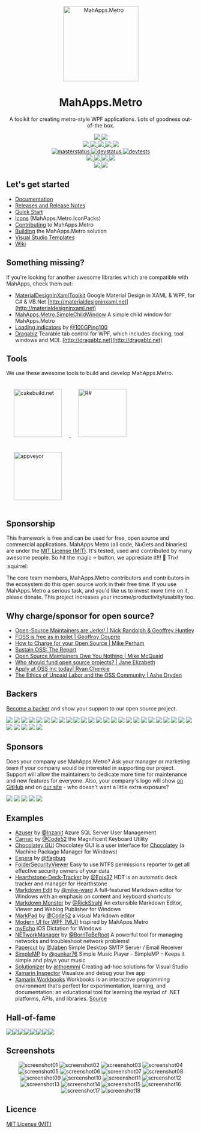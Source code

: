 <div align="center">
  <a href="https://github.com/MahApps/MahApps.Metro">
    <img alt="MahApps.Metro" width="200" heigth="200" src="https://user-images.githubusercontent.com/658431/30968270-0e3a855e-a45f-11e7-862b-8d92ebd301ad.png">
  </a>
  <h1>MahApps.Metro</h1>
  <p>
    A toolkit for creating metro-style WPF applications. Lots of goodness out-of-the box.
  </p>
  <a href="https://gitter.im/MahApps/MahApps.Metro">
    <img src="https://img.shields.io/badge/Gitter-Join%20Chat-green.svg?style=flat-square">
  </a>
  <a href="https://twitter.com/punker76">
    <img src="https://img.shields.io/badge/twitter-%40punker76-55acee.svg?style=flat-square">
  </a>
  <br />
  <a href="https://www.nuget.org/packages/MahApps.Metro">
    <img src="https://img.shields.io/nuget/dt/MahApps.Metro.svg?style=flat-square">
  </a>
  <a href="https://www.nuget.org/packages/MahApps.Metro">
    <img src="https://img.shields.io/nuget/v/MahApps.Metro.svg?style=flat-square">
  </a>
  <a href="https://www.nuget.org/packages/MahApps.Metro">
    <img src="https://img.shields.io/nuget/vpre/MahApps.Metro.svg?style=flat-square&label=nuget-pre">
  </a>
  <a href="https://ci.appveyor.com/nuget/mahapps.metro">
    <img src="https://img.shields.io/badge/nuget--pre-appveyor-green.svg?style=flat-square">
  </a>
  <a href="https://github.com/MahApps/MahApps.Metro/releases/latest">
    <img src="https://img.shields.io/github/release/MahApps/MahApps.Metro.svg?style=flat-square">
  </a>
  <br />
  <a href="https://ci.appveyor.com/project/punker76/mahapps-metro/branch/master">
    <img alt="masterstatus" src="https://img.shields.io/appveyor/ci/punker76/mahapps-metro/master.svg?style=flat-square&&label=master">
  </a>
  <a href="https://ci.appveyor.com/project/punker76/mahapps-metro/branch/develop">
    <img alt="devstatus" src="https://img.shields.io/appveyor/ci/punker76/mahapps-metro/develop.svg?style=flat-square&&label=develop">
  </a>
  <a href="https://ci.appveyor.com/project/punker76/mahapps-metro/branch/develop">
    <img alt="devtests" src="https://img.shields.io/appveyor/tests/punker76/mahapps-metro/develop.svg?style=flat-square">
  </a>
  <br />
  <a href="https://github.com/MahApps/MahApps.Metro/issues">
    <img src="https://img.shields.io/github/issues-raw/MahApps/MahApps.Metro.svg?style=flat-square">
  </a>
  <a href="https://github.com/MahApps/MahApps.Metro/issues">
    <img src="https://img.shields.io/github/issues-closed-raw/MahApps/MahApps.Metro.svg?style=flat-square">
  </a>
  <a href="https://github.com/MahApps/MahApps.Metro/issues">
    <img src="https://img.shields.io/github/issues-pr-raw/MahApps/MahApps.Metro.svg?style=flat-square">
  </a>
  <a href="https://github.com/MahApps/MahApps.Metro/issues">
    <img src="https://img.shields.io/github/issues-pr-closed-raw/MahApps/MahApps.Metro.svg?style=flat-square">
  </a>
  <br />
  <a href="https://opencollective.com/mahappsmetro#contributors">
    <img src="https://opencollective.com/mahappsmetro/backers/badge.svg?style=flat-square">
  </a>
  <a href="https://opencollective.com/mahappsmetro#contributors">
    <img src="https://opencollective.com/mahappsmetro/sponsors/badge.svg?style=flat-square">
  </a>
</div>

## Let's get started

- [Documentation](https://github.com/MahApps/MahApps.Metro/wiki/Documentation)
- [Releases and Release Notes](https://github.com/MahApps/MahApps.Metro/releases)
- [Quick Start](https://github.com/MahApps/MahApps.Metro/wiki/Quick-Start)
- [Icons](https://github.com/MahApps/MahApps.Metro/wiki/Icons) (MahApps.Metro.IconPacks)
- [Contributing](https://github.com/MahApps/MahApps.Metro/wiki/Contributing) to MahApps.Metro
- [Building](https://github.com/MahApps/MahApps.Metro/wiki/Building-the-MahApps.Metro-solution) the MahApps.Metro solution
- [Visual Studio Templates](https://github.com/MahApps/MahApps.Metro/wiki/Visual-Studio-Templates)
- [Wiki](https://github.com/MahApps/MahApps.Metro/wiki)

## Something missing?

If you're looking for another awesome libraries which are compatible with MahApps, check them out:

- [MaterialDesignInXamlToolkit](https://github.com/ButchersBoy/MaterialDesignInXamlToolkit) Google Material Design in XAML & WPF, for C# & VB.Net [http://materialdesigninxaml.net](http://materialdesigninxaml.net)
- [MahApps.Metro.SimpleChildWindow](https://github.com/punker76/MahApps.Metro.SimpleChildWindow) A simple child window for MahApps.Metro
- [Loading indicators](https://github.com/100GPing100/LoadingIndicators.WPF) by [@100GPing100](https://github.com/100GPing100)
- [Dragablz](https://github.com/ButchersBoy/Dragablz) Tearable tab control for WPF, which includes docking, tool windows and MDI. [http://dragablz.net](http://dragablz.net)

## Tools

We use these awesome tools to build and develop MahApps.Metro.

<div>
  <a href="https://cakebuild.net/">
    <img alt="cakebuild.net" width="128" heigth="128" vspace="20" hspace="20" src="./docs/cake-medium.png">
  </a>
  <a href="https://www.jetbrains.com/resharper/">
    <img alt="R#" width="128" heigth="128" vspace="20" hspace="20" src="./docs/icon_ReSharper.png">
  </a>
  <a href="https://www.appveyor.com/">
    <img alt="appveyor" width="128" heigth="128" vspace="20" hspace="20" src="./docs/Appveyor_logo.svg">
  </a>
</div>

## Sponsorship

This framework is free and can be used for free, open source and commercial applications. MahApps.Metro (all code, NuGets and binaries) are under the [MIT License (MIT)](./LICENSE). It's tested, used and contributed by many awesome people. So hit the magic :star: button, we appreciate it!!! :pray: Thx! :squirrel:

The core team members, MahApps.Metro contributors and contributors in the ecosystem do this open source work in their free time. If you use MahApps.Metro a serious task, and you'd like us to invest more time on it, please donate. This project increases your income/productivity/usabilty too.

## Why charge/sponsor for open source?

 * [Open-Source Maintainers are Jerks! | Nick Randolph & Geoffrey Huntley](https://vimeo.com/296579853)
 * [FOSS is free as in toilet | Geoffroy Couprie](http://unhandledexpression.com/general/2018/11/27/foss-is-free-as-in-toilet.html)
 * [How to Charge for your Open Source | Mike Perham](https://www.mikeperham.com/2015/11/23/how-to-charge-for-your-open-source/)
 * [Sustain OSS: The Report](https://sustainoss.org/assets/pdf/SustainOSS-west-2017-report.pdf)
 * [Open Source Maintainers Owe You Nothing | Mike McQuaid](https://mikemcquaid.com/2018/03/19/open-source-maintainers-owe-you-nothing/)
 * [Who should fund open source projects? | Jane Elizabeth](https://jaxenter.com/who-funds-open-source-projects-133222.html)
 * [Apply at OSS Inc today| Ryan Chenkie](https://twitter.com/ryanchenkie/status/1067801413974032385)
 * [The Ethics of Unpaid Labor and the OSS Community | Ashe Dryden](https://www.ashedryden.com/blog/the-ethics-of-unpaid-labor-and-the-oss-community)

## Backers

[Become a backer](https://opencollective.com/mahappsmetro#backer) and show your support to our open source project.

  <a href="https://opencollective.com/mahappsmetro/tiers/backer,backer-onetime/0/website" target="_blank"><img src="https://opencollective.com/mahappsmetro/tiers/backer,backer-onetime/0/avatar"></a>
  <a href="https://opencollective.com/mahappsmetro/tiers/backer,backer-onetime/1/website" target="_blank"><img src="https://opencollective.com/mahappsmetro/tiers/backer,backer-onetime/1/avatar"></a>
  <a href="https://opencollective.com/mahappsmetro/tiers/backer,backer-onetime/2/website" target="_blank"><img src="https://opencollective.com/mahappsmetro/tiers/backer,backer-onetime/2/avatar"></a>
  <a href="https://opencollective.com/mahappsmetro/tiers/backer,backer-onetime/3/website" target="_blank"><img src="https://opencollective.com/mahappsmetro/tiers/backer,backer-onetime/3/avatar"></a>
  <a href="https://opencollective.com/mahappsmetro/tiers/backer,backer-onetime/4/website" target="_blank"><img src="https://opencollective.com/mahappsmetro/tiers/backer,backer-onetime/4/avatar"></a>
  <a href="https://opencollective.com/mahappsmetro/tiers/backer,backer-onetime/5/website" target="_blank"><img src="https://opencollective.com/mahappsmetro/tiers/backer,backer-onetime/5/avatar"></a>
  <a href="https://opencollective.com/mahappsmetro/tiers/backer,backer-onetime/6/website" target="_blank"><img src="https://opencollective.com/mahappsmetro/tiers/backer,backer-onetime/6/avatar"></a>
  <a href="https://opencollective.com/mahappsmetro/tiers/backer,backer-onetime/7/website" target="_blank"><img src="https://opencollective.com/mahappsmetro/tiers/backer,backer-onetime/7/avatar"></a>
  <a href="https://opencollective.com/mahappsmetro/tiers/backer,backer-onetime/8/website" target="_blank"><img src="https://opencollective.com/mahappsmetro/tiers/backer,backer-onetime/8/avatar"></a>
  <a href="https://opencollective.com/mahappsmetro/tiers/backer,backer-onetime/9/website" target="_blank"><img src="https://opencollective.com/mahappsmetro/tiers/backer,backer-onetime/9/avatar"></a>
  <a href="https://opencollective.com/mahappsmetro/tiers/backer,backer-onetime/10/website" target="_blank"><img src="https://opencollective.com/mahappsmetro/tiers/backer,backer-onetime/10/avatar"></a>
  <a href="https://opencollective.com/mahappsmetro/tiers/backer,backer-onetime/11/website" target="_blank"><img src="https://opencollective.com/mahappsmetro/tiers/backer,backer-onetime/11/avatar"></a>
  <a href="https://opencollective.com/mahappsmetro/tiers/backer,backer-onetime/12/website" target="_blank"><img src="https://opencollective.com/mahappsmetro/tiers/backer,backer-onetime/12/avatar"></a>
  <a href="https://opencollective.com/mahappsmetro/tiers/backer,backer-onetime/13/website" target="_blank"><img src="https://opencollective.com/mahappsmetro/tiers/backer,backer-onetime/13/avatar"></a>
  <a href="https://opencollective.com/mahappsmetro/tiers/backer,backer-onetime/14/website" target="_blank"><img src="https://opencollective.com/mahappsmetro/tiers/backer,backer-onetime/14/avatar"></a>
  <a href="https://opencollective.com/mahappsmetro/tiers/backer,backer-onetime/15/website" target="_blank"><img src="https://opencollective.com/mahappsmetro/tiers/backer,backer-onetime/15/avatar"></a>
  <a href="https://opencollective.com/mahappsmetro/tiers/backer,backer-onetime/16/website" target="_blank"><img src="https://opencollective.com/mahappsmetro/tiers/backer,backer-onetime/16/avatar"></a>
  <a href="https://opencollective.com/mahappsmetro/tiers/backer,backer-onetime/17/website" target="_blank"><img src="https://opencollective.com/mahappsmetro/tiers/backer,backer-onetime/17/avatar"></a>
  <a href="https://opencollective.com/mahappsmetro/tiers/backer,backer-onetime/18/website" target="_blank"><img src="https://opencollective.com/mahappsmetro/tiers/backer,backer-onetime/18/avatar"></a>
  <a href="https://opencollective.com/mahappsmetro/tiers/backer,backer-onetime/19/website" target="_blank"><img src="https://opencollective.com/mahappsmetro/tiers/backer,backer-onetime/19/avatar"></a>
  <a href="https://opencollective.com/mahappsmetro/tiers/backer,backer-onetime/20/website" target="_blank"><img src="https://opencollective.com/mahappsmetro/tiers/backer,backer-onetime/20/avatar"></a>
  <a href="https://opencollective.com/mahappsmetro/tiers/backer,backer-onetime/21/website" target="_blank"><img src="https://opencollective.com/mahappsmetro/tiers/backer,backer-onetime/21/avatar"></a>
  <a href="https://opencollective.com/mahappsmetro/tiers/backer,backer-onetime/22/website" target="_blank"><img src="https://opencollective.com/mahappsmetro/tiers/backer,backer-onetime/22/avatar"></a>
  <a href="https://opencollective.com/mahappsmetro/tiers/backer,backer-onetime/23/website" target="_blank"><img src="https://opencollective.com/mahappsmetro/tiers/backer,backer-onetime/23/avatar"></a>
  <a href="https://opencollective.com/mahappsmetro/tiers/backer,backer-onetime/24/website" target="_blank"><img src="https://opencollective.com/mahappsmetro/tiers/backer,backer-onetime/24/avatar"></a>
  <a href="https://opencollective.com/mahappsmetro/tiers/backer,backer-onetime/25/website" target="_blank"><img src="https://opencollective.com/mahappsmetro/tiers/backer,backer-onetime/25/avatar"></a>
  <a href="https://opencollective.com/mahappsmetro/tiers/backer,backer-onetime/26/website" target="_blank"><img src="https://opencollective.com/mahappsmetro/tiers/backer,backer-onetime/26/avatar"></a>
  <a href="https://opencollective.com/mahappsmetro/tiers/backer,backer-onetime/27/website" target="_blank"><img src="https://opencollective.com/mahappsmetro/tiers/backer,backer-onetime/27/avatar"></a>
  <a href="https://opencollective.com/mahappsmetro/tiers/backer,backer-onetime/28/website" target="_blank"><img src="https://opencollective.com/mahappsmetro/tiers/backer,backer-onetime/28/avatar"></a>
  <a href="https://opencollective.com/mahappsmetro/tiers/backer,backer-onetime/29/website" target="_blank"><img src="https://opencollective.com/mahappsmetro/tiers/backer,backer-onetime/29/avatar"></a>

## Sponsors

Does your company use MahApps.Metro?  Ask your manager or marketing team if your company would be interested in supporting our project.  Support will allow the maintainers to dedicate more time for maintenance and new features for everyone.  Also, your company's logo will show [on GitHub](https://github.com/MahApps/MahApps.Metro#readme) and on [our site](https://mahapps.com) - who doesn't want a little extra exposure?

  <a href="https://opencollective.com/mahappsmetro/tiers/sponsor/0/website" target="_blank"><img src="https://opencollective.com/mahappsmetro/tiers/sponsor/0/avatar"></a>
  <a href="https://opencollective.com/mahappsmetro/tiers/sponsor/1/website" target="_blank"><img src="https://opencollective.com/mahappsmetro/tiers/sponsor/1/avatar"></a>
  <a href="https://opencollective.com/mahappsmetro/tiers/sponsor/2/website" target="_blank"><img src="https://opencollective.com/mahappsmetro/tiers/sponsor/2/avatar"></a>
  <a href="https://opencollective.com/mahappsmetro/tiers/sponsor/3/website" target="_blank"><img src="https://opencollective.com/mahappsmetro/tiers/sponsor/3/avatar"></a>
  <a href="https://opencollective.com/mahappsmetro/tiers/sponsor/4/website" target="_blank"><img src="https://opencollective.com/mahappsmetro/tiers/sponsor/4/avatar"></a>

## Examples

* [Azuser](https://github.com/Inzanit/azuser) by [@Inzanit](https://github.com/Inzanit) Azure SQL Server User Management
* [Carnac](https://github.com/Code52/carnac) by [@Code52](https://github.com/Code52) the Magnificent Keyboard Utility
* [Chocolatey GUI](https://github.com/chocolatey/ChocolateyGUI) Chocolatey GUI is a user interface for [Chocolatey](https://chocolatey.org/) (a Machine Package Manager for Windows)
* [Espera](https://github.com/flagbug/Espera) by [@flagbug](https://github.com/flagbug)
* [FolderSecurityViewer](https://www.foldersecurityviewer.com) Easy to use NTFS permissions reporter to get all effective security owners of your data
* [Hearthstone-Deck-Tracker](https://github.com/Epix37/Hearthstone-Deck-Tracker) by [@Epix37](https://github.com/Epix37) HDT is an automatic deck tracker and manager for Hearthstone
* [Markdown Edit](https://markdownedit.com) by [@mike-ward](https://github.com/mike-ward) A full-featured Markdown editor for Windows with an emphasis on content and keyboard shortcuts
* [Markdown Monster](https://markdownmonster.west-wind.com) by [@RickStrahl](https://github.com/RickStrahl) An extensible Markdown Editor, Viewer and Weblog Publisher for Windows
* [MarkPad](https://github.com/Code52/DownmarkerWPF) by [@Code52](https://github.com/Code52) a visual Markdown editor
* [Modern UI for WPF (MUI)](https://github.com/firstfloorsoftware/mui) Inspired by MahApps.Metro
* [myEcho](http://myechoapp.com/) iOS Dictation for Windows
* [NETworkManager](https://github.com/BornToBeRoot/NETworkManager) by [@BornToBeRoot](https://github.com/BornToBeRoot) A powerful tool for managing networks and troubleshoot network problems!
* [Papercut](https://github.com/jaben/papercut) by [@Jaben](https://github.com/Jaben) Simple Desktop SMTP Server / Email Receiver
* [SimpleMP](https://github.com/punker76/simple-music-player) by [@punker76](https://github.com/punker76) Simple Music Player - SimpleMP - Keeps it simple and plays your music
* [Solutionizer](https://github.com/thoemmi/Solutionizer) by [@thoemmi](https://github.com/thoemmi) Creating ad-hoc solutions for Visual Studio
* [Xamarin Inspector](https://docs.microsoft.com/en-us/xamarin/tools/inspector/) Visualize and debug your live app
* [Xamarin Workbooks](https://docs.microsoft.com/en-us/xamarin/tools/workbooks/) Workbooks is an interactive programming environment that’s perfect for experimentation, learning, and documentation: an educational tool for learning the myriad of .NET platforms, APIs, and libraries. [Source](https://github.com/Microsoft/workbooks)

## Hall-of-fame

[![](https://sourcerer.io/fame/punker76/MahApps/MahApps.Metro/images/0)](https://sourcerer.io/fame/punker76/MahApps/MahApps.Metro/links/0)[![](https://sourcerer.io/fame/punker76/MahApps/MahApps.Metro/images/1)](https://sourcerer.io/fame/punker76/MahApps/MahApps.Metro/links/1)[![](https://sourcerer.io/fame/punker76/MahApps/MahApps.Metro/images/2)](https://sourcerer.io/fame/punker76/MahApps/MahApps.Metro/links/2)[![](https://sourcerer.io/fame/punker76/MahApps/MahApps.Metro/images/3)](https://sourcerer.io/fame/punker76/MahApps/MahApps.Metro/links/3)[![](https://sourcerer.io/fame/punker76/MahApps/MahApps.Metro/images/4)](https://sourcerer.io/fame/punker76/MahApps/MahApps.Metro/links/4)[![](https://sourcerer.io/fame/punker76/MahApps/MahApps.Metro/images/5)](https://sourcerer.io/fame/punker76/MahApps/MahApps.Metro/links/5)[![](https://sourcerer.io/fame/punker76/MahApps/MahApps.Metro/images/6)](https://sourcerer.io/fame/punker76/MahApps/MahApps.Metro/links/6)[![](https://sourcerer.io/fame/punker76/MahApps/MahApps.Metro/images/7)](https://sourcerer.io/fame/punker76/MahApps/MahApps.Metro/links/7)

## Screenshots

<div align="center">

<img alt="screenshot01" src="./docs/2018-02-15_22h54_57.png">

<img alt="screenshot02" src="./docs/2018-02-15_22h55_19.png">

<img alt="screenshot03" src="./docs/2018-02-15_22h55_52.png">

<img alt="screenshot04" src="./docs/2018-02-15_22h50_39.png">

<img alt="screenshot05" src="./docs/2018-02-15_22h51_03.png">

<img alt="screenshot06" src="./docs/2018-02-15_22h51_22.png">

<img alt="screenshot07" src="./docs/2018-02-15_22h52_01.png">

<img alt="screenshot08" src="./docs/2018-02-15_22h52_26.png">

<img alt="screenshot09" src="./docs/2018-02-15_22h53_14.png">

<img alt="screenshot10" src="./docs/2018-02-15_22h53_41.png">

<img alt="screenshot11" src="./docs/2018-02-15_22h56_33.png">

<img alt="screenshot12" src="./docs/2018-02-15_22h57_16.png">

<img alt="screenshot13" src="./docs/2018-02-15_22h57_37.png">

<img alt="screenshot14" src="./docs/2018-02-15_22h57_51.png">

<img alt="screenshot15" src="./docs/2018-02-15_23h00_35.png">

<img alt="screenshot16" src="./docs/main_demo_flyout1.png">

<img alt="screenshot17" src="./docs/main_demo_flyout2.png">

<img alt="screenshot18" src="./docs/mahapps_v1.6.0.gif">

</div>

## Licence

[MIT License (MIT)](./LICENSE)
